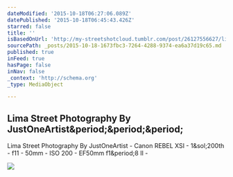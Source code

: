 ```yaml
---
dateModified: '2015-10-18T06:27:06.089Z'
datePublished: '2015-10-18T06:45:43.426Z'
starred: false
title: ''
isBasedOnUrl: 'http://my-streetshotcloud.tumblr.com/post/26127556627/lima-street-photography-by-justoneartist-canon'
sourcePath: _posts/2015-10-18-1673fbc3-7264-4288-9374-ea6a37d19c65.md
published: true
inFeed: true
hasPage: false
inNav: false
_context: 'http://schema.org'
_type: MediaObject

---
```

<article style=""><h1>Lima Street Photography By JustOneArtist&amp;period;&amp;period;&amp;period;</h1><p>Lima Street Photography By JustOneArtist - Canon REBEL XSI - 1&amp;sol;200th - f11 - 50mm - ISO 200 - EF50mm f1&amp;period;8 II -</p><img src="http://40.media.tumblr.com/tumblr_m6d7yiEekM1rzlmeco1_500.jpg" /></article>